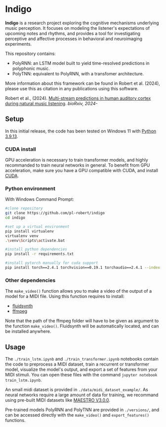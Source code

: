 # Indigo

**Indigo** is a research project exploring the cognitive mechanisms underlying
music perception. It focuses on modeling the listener's expectations of upcoming notes and rhythms,
and provides a tool for investigating perceptive and affective 
processes in behavioral and neuroimaging experiments.

This repository contains:
* PolyRNN: an LSTM model built to yield time-resolved predictions in polyphonic music.
* PolyTNN: equivalent to PolyRNN, with a transfomer architecture.

More information about this framework can be found in Robert et al. (2024),
please use this as citation in any publications using this software.

Robert et al., (2024). [Multi-stream predictions in human auditory cortex during natural music listening](). *bioRxiv, 2024-*

## Setup

In this initial release, the code has been tested on Windows 11 with [Python 3.9.13](https://www.python.org/downloads/release/python-3913/).

### CUDA install

GPU acceleration is necessary to train transformer models, and highly recommanded to
train neural networks in general.
To benefit from GPU acceleration, make sure you have a GPU compatible with CUDA,
and install [CUDA](https://developer.nvidia.com/cuda-downloads).

### Python environment
With Windows Command Prompt:

```bash
#clone repository
git clone https://github.com/pl-robert/indigo
cd indigo

#set up a virtual environment
pip install virtualenv
virtualenv venv
.\venv\Scripts\activate.bat

#install python dependencies
pip install -r requirements.txt

#install pytorch manually for cuda support
pip install torch==2.4.1 torchvision==0.19.1 torchaudio==2.4.1 --index-url https://download.pytorch.org/whl/cu121
```

### Other dependencies
The ```make_video()``` function allows you to make a video of the output of a model for a MIDI file.
Using this function requires to install:
* [fluidsynth](https://github.com/FluidSynth/fluidsynth/releases)
* [ffmpeg](https://www.ffmpeg.org/download.html)

Note that the path of the ffmpeg folder will have to be given as argument to the function ```make_video()```. Fluidsynth will be automatically located,
and can be installed anywhere.

## Usage
The ```./train_lstm.ipynb``` and ```./train_transformer.ipynb``` notebooks contain the code to
preprocess a MIDI dataset, train a recurrent or transformer model, visualize the model's output,
and export a set of features from your MIDI stimuli. You can open these files with the command ```jupyter notebook train_lstm.ipynb```.

An small midi dataset is provided in ```./data/midi_dataset_example/```. As neural networks require a large amount of data for
training, we recommand using pre-built MIDI datasets like [MAESTRO V3.0.0](https://magenta.tensorflow.org/datasets/maestro).

Pre-trained models PolyRNN and PolyTNN are provided in ```./versions/```, and can be accessed directly with the ```make_video()```
and ```export_features()``` functions.









